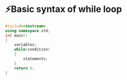 # ⚡Basic syntax of while loop

```c++
#include<iostream>
using namespace std;
int main()
{
    variables;
    while(condition)
    {
        statements;
    }
    return 0;
}

```